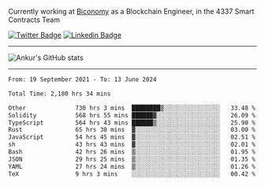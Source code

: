 Currently working at [Biconomy](https://biconomy.io/) as a Blockchain Engineer, in the 4337 Smart Contracts Team

 [![Twitter Badge](https://img.shields.io/badge/-@ankurdubey521-1ca0f1?style=flat-square&labelColor=1ca0f1&logo=twitter&logoColor=white&link=https://twitter.com/ankurdubey521)](https://twitter.com/ankurdubey521) [![Linkedin Badge](https://img.shields.io/badge/-ankurdubey521-blue?style=flat-square&logo=Linkedin&logoColor=white&link=https://www.linkedin.com/in/ankurdubey521/)](https://www.linkedin.com/in/ankurdubey521/)

<hr/>

![Ankur's GitHub stats](https://github-readme-stats.vercel.app/api?username=ankurdubey521&count_private=true&theme=radical)

<hr/>

<!--START_SECTION:waka-->

```txt
From: 19 September 2021 - To: 13 June 2024

Total Time: 2,180 hrs 34 mins

Other              730 hrs 3 mins  ████████▒░░░░░░░░░░░░░░░░   33.48 %
Solidity           568 hrs 55 mins ██████▓░░░░░░░░░░░░░░░░░░   26.09 %
TypeScript         564 hrs 43 mins ██████▒░░░░░░░░░░░░░░░░░░   25.90 %
Rust               65 hrs 30 mins  ▓░░░░░░░░░░░░░░░░░░░░░░░░   03.00 %
JavaScript         54 hrs 45 mins  ▓░░░░░░░░░░░░░░░░░░░░░░░░   02.51 %
sh                 43 hrs 43 mins  ▓░░░░░░░░░░░░░░░░░░░░░░░░   02.01 %
Bash               42 hrs 26 mins  ▒░░░░░░░░░░░░░░░░░░░░░░░░   01.95 %
JSON               29 hrs 25 mins  ▒░░░░░░░░░░░░░░░░░░░░░░░░   01.35 %
YAML               27 hrs 24 mins  ▒░░░░░░░░░░░░░░░░░░░░░░░░   01.26 %
TeX                9 hrs 3 mins    ░░░░░░░░░░░░░░░░░░░░░░░░░   00.42 %
```

<!--END_SECTION:waka-->
